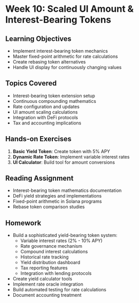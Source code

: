 # Week 10: Scaled UI Amount & Interest-Bearing Tokens

## Learning Objectives

- Implement interest-bearing token mechanics
- Master fixed-point arithmetic for rate calculations
- Create rebasing token alternatives
- Handle UI display for continuously changing values

## Topics Covered

- Interest-bearing token extension setup
- Continuous compounding mathematics
- Rate configuration and updates
- UI amount scaling calculations
- Integration with DeFi protocols
- Tax and accounting implications

## Hands-on Exercises

1. **Basic Yield Token**: Create token with 5% APY
2. **Dynamic Rate Token**: Implement variable interest rates
3. **UI Calculator**: Build tool for amount conversions

## Reading Assignment

- Interest-bearing token mathematics documentation
- DeFi yield strategies and implementations
- Fixed-point arithmetic in Solana programs
- Rebase token comparison studies

## Homework

- Build a sophisticated yield-bearing token system:
  - Variable interest rates (2% - 10% APY)
  - Rate governance mechanism
  - Compound interest calculations
  - Historical rate tracking
  - Yield distribution dashboard
  - Tax reporting features
  - Integration with lending protocols
- Create yield calculator tools
- Implement rate oracle integration
- Build automated testing for rate calculations
- Document accounting treatment
